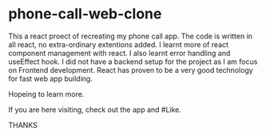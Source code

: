 # phone-call-web-clone

This a react proect of recreating my phone call app. The code is written in all react, no extra-ordinary extentions added.
I learnt more of react component management with react. I also learnt error handling and useEffect hook. I did not have a backend setup for the project as I am focus on Frontend development.
React has proven to be a very good technology for fast web app building. 

Hopeing to learn more.

If you are here visiting, check out the app and #Like.

THANKS
